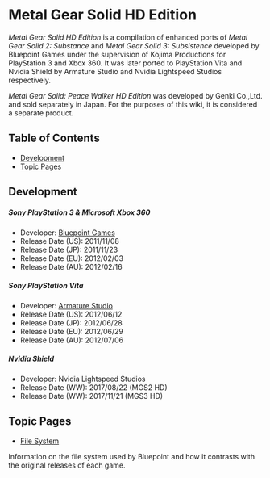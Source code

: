 # Metal Gear Solid HD Edition

*Metal Gear Solid HD Edition* is a compilation of enhanced ports of *Metal Gear Solid 2: Substance* and *Metal Gear Solid 3: Subsistence* developed by Bluepoint Games under the supervision of Kojima Productions for PlayStation 3 and Xbox 360. It was later ported to PlayStation Vita and Nvidia Shield by Armature Studio and Nvidia Lightspeed Studios respectively.

*Metal Gear Solid: Peace Walker HD Edition* was developed by Genki Co.,Ltd. and sold separately in Japan. For the purposes of this wiki, it is considered a separate product.

## Table of Contents

- [Development](#development)
- [Topic Pages](#topic-pages)

## Development

##### Sony PlayStation 3 & Microsoft Xbox 360
- Developer: [Bluepoint Games](https://en.wikipedia.org/wiki/Bluepoint_Games)
- Release Date (US): 2011/11/08
- Release Date (JP): 2011/11/23
- Release Date (EU): 2012/02/03
- Release Date (AU): 2012/02/16
##### Sony PlayStation Vita
- Developer: [Armature Studio](https://en.wikipedia.org/wiki/Armature_Studio)
- Release Date (US): 2012/06/12
- Release Date (JP): 2012/06/28
- Release Date (EU): 2012/06/29
- Release Date (AU): 2012/07/06
##### Nvidia Shield
- Developer: Nvidia Lightspeed Studios
- Release Date (WW): 2017/08/22 (MGS2 HD)
- Release Date (WW): 2017/11/21 (MGS3 HD)

## Topic Pages

- [File System](FileSystem.md)

Information on the file system used by Bluepoint and how it contrasts with the original releases of each game.
